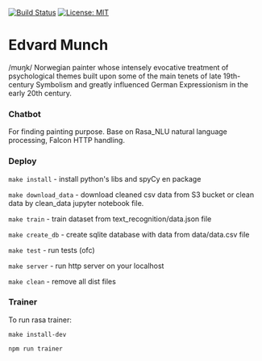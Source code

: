 [![Build Status](https://travis-ci.org/przemyslawjanpietrzak/munch.svg?branch=develop)](https://travis-ci.org/przemyslawjanpietrzak/munch) [![License: MIT](https://img.shields.io/badge/License-MIT-yellow.svg)](https://opensource.org/licenses/MIT)

# Edvard Munch

/mʊŋk/ Norwegian painter whose intensely evocative treatment of psychological themes built upon some of the main tenets of late 19th-century Symbolism and greatly influenced German Expressionism in the early 20th century.

### Chatbot
For finding painting purpose. Base on Rasa_NLU natural language processing, Falcon HTTP handling.

### Deploy
`make install` - install python's libs and spyCy en package

`make download_data` - download cleaned csv data from S3 bucket or clean data by clean_data jupyter notebook file.

`make train` - train dataset from text_recognition/data.json file

`make create_db` - create sqlite database with data from data/data.csv file

`make test` - run tests (ofc)

`make server` - run http server on your localhost

`make clean` - remove all dist files 

### Trainer

To run rasa trainer:

`make install-dev`

`npm run trainer`
